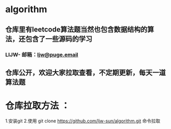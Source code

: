 # algorithm
## 仓库里有leetcode算法题当然也包含数据结构的算法，还包含了一些源码的学习
### LIJW- 邮箱：ljw@puge.email
## 仓库公开，欢迎大家拉取查看，不定期更新，每天一道算法题

# 仓库拉取方法 ：
1.安装git
2.使用 git clone https://github.com/ljw-sun/algorithm.git 命令拉取
